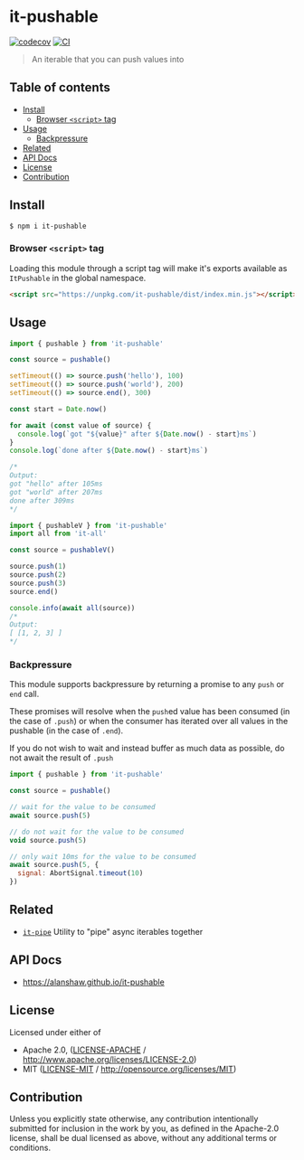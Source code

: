 # it-pushable <!-- omit in toc -->

[![codecov](https://img.shields.io/codecov/c/github/alanshaw/it-pushable.svg?style=flat-square)](https://codecov.io/gh/alanshaw/it-pushable)
[![CI](https://img.shields.io/github/actions/workflow/status/alanshaw/it-pushable/js-test-and-release.yml?branch=master\&style=flat-square)](https://github.com/alanshaw/it-pushable/actions/workflows/js-test-and-release.yml?query=branch%3Amaster)

> An iterable that you can push values into

## Table of contents <!-- omit in toc -->

- [Install](#install)
  - [Browser `<script>` tag](#browser-script-tag)
- [Usage](#usage)
  - [Backpressure](#backpressure)
- [Related](#related)
- [API Docs](#api-docs)
- [License](#license)
- [Contribution](#contribution)

## Install

```console
$ npm i it-pushable
```

### Browser `<script>` tag

Loading this module through a script tag will make it's exports available as `ItPushable` in the global namespace.

```html
<script src="https://unpkg.com/it-pushable/dist/index.min.js"></script>
```

## Usage

```js
import { pushable } from 'it-pushable'

const source = pushable()

setTimeout(() => source.push('hello'), 100)
setTimeout(() => source.push('world'), 200)
setTimeout(() => source.end(), 300)

const start = Date.now()

for await (const value of source) {
  console.log(`got "${value}" after ${Date.now() - start}ms`)
}
console.log(`done after ${Date.now() - start}ms`)

/*
Output:
got "hello" after 105ms
got "world" after 207ms
done after 309ms
*/
```

```js
import { pushableV } from 'it-pushable'
import all from 'it-all'

const source = pushableV()

source.push(1)
source.push(2)
source.push(3)
source.end()

console.info(await all(source))
/*
Output:
[ [1, 2, 3] ]
*/
```

### Backpressure

This module supports backpressure by returning a promise to any `push` or `end`
call.

These promises will resolve when the `push`ed value has been consumed (in the
case of `.push`) or when the consumer has iterated over all values in the
pushable (in the case of `.end`).

If you do not wish to wait and instead buffer as much data as possible, do not
await the result of `.push`

```js
import { pushable } from 'it-pushable'

const source = pushable()

// wait for the value to be consumed
await source.push(5)

// do not wait for the value to be consumed
void source.push(5)

// only wait 10ms for the value to be consumed
await source.push(5, {
  signal: AbortSignal.timeout(10)
})
```

## Related

- [`it-pipe`](https://www.npmjs.com/package/it-pipe) Utility to "pipe" async iterables together

## API Docs

- <https://alanshaw.github.io/it-pushable>

## License

Licensed under either of

- Apache 2.0, ([LICENSE-APACHE](LICENSE-APACHE) / <http://www.apache.org/licenses/LICENSE-2.0>)
- MIT ([LICENSE-MIT](LICENSE-MIT) / <http://opensource.org/licenses/MIT>)

## Contribution

Unless you explicitly state otherwise, any contribution intentionally submitted for inclusion in the work by you, as defined in the Apache-2.0 license, shall be dual licensed as above, without any additional terms or conditions.
